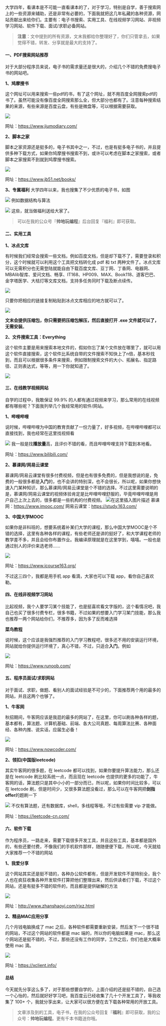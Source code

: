 大学四年，看课本是不可能一直看课本的了，对于学习，特别是自学，善于搜索网上的一些资源来辅助，还是非常有必要的，下面我就把这几年私藏的各种资源，网站贡献出来给你们。主要有：电子书搜索、实用工具、在线视频学习网站、非视频学习网站、软件下载、面试/求职必备网站。

> **注意**：文中提到的所有资源，文末我都给你整理好了，你们只管拿去，如果觉得不错，转发、分享就是最大的支持了。

#### 一、PDF搜索网站推荐

对于大部分程序员来说，电子书的需求量还是很大的，介绍几个不错的免费搜电子书的网站吧。

**1、鸠摩搜书**

这个网址可以用来搜索一些pdf的书，有了这个网址，就不用百度全网搜索pdf的书了。虽然可能没有像百度全网搜索那么全，但大部分也都有了。注意每种搜索结果的来源，有些来源是百度云盘，有些是微盘等，可以根据需要获取。

![](https://imgconvert.csdnimg.cn/aHR0cHM6Ly91c2VyLWdvbGQtY2RuLnhpdHUuaW8vMjAxOS8xMC8yOC8xNmUxMGFiY2Q5ZGI5MzI1?x-oss-process=image/format,png)

网址：https://www.jiumodiary.com/

**2、脚本之家**

脚本之家资源还是挺多的，电子书其中之一，不过，也是有挺多电子书的，并且提供多种下载方式，如果你鸠摩搜书搜索不到，或许可以考虑在脚本之家搜索，或者脚本之家搜索不到就到鸠摩搜书搜索。

![](https://imgconvert.csdnimg.cn/aHR0cHM6Ly91c2VyLWdvbGQtY2RuLnhpdHUuaW8vMjAxOS8xMC8yOC8xNmUxMGUzOGViODlmOGM1?x-oss-process=image/format,png)

网址：https://www.jb51.net/books/

**3、专属福利**
大学四年以来，我也搜集了不少优质的电子书，如图

![](https://imgconvert.csdnimg.cn/aHR0cHM6Ly91c2VyLWdvbGQtY2RuLnhpdHUuaW8vMjAxOS8xMC8yOC8xNmUxMTE5ZTk0NTJlOTlk?x-oss-process=image/format,png)
例如数据结构与算法

![](https://imgconvert.csdnimg.cn/aHR0cHM6Ly91c2VyLWdvbGQtY2RuLnhpdHUuaW8vMjAxOS8xMC8yOC8xNmUxMTFhNGFkOTZiMjJm?x-oss-process=image/format,png)
这些，就当做福利送给大家了。

> 可以在我的公众号『**帅地玩编程**』后台回复『福利』即可获取。

#### 二、实用工具

**1、冰点文库**

有时候我们经常会搜索一些文档，例如百度文档，但是却下载不了，需要登录和积分，这个时候就可以利用这个工具把文档转化成 pdf 和 txt 两种文件了。冰点文库可以无需积分也无需登陆就能自由下载百度文库、豆丁网、丁香网、电器网、MBAlib智库、爱问文档、畅享、IT168、HP009、MAX、Book118、道客巴巴、金字塔医学、大桔灯等文库文档，支持多任务同时下载及断点续传。

![](https://imgconvert.csdnimg.cn/aHR0cHM6Ly91c2VyLWdvbGQtY2RuLnhpdHUuaW8vMjAxOS8xMC8yOC8xNmUxMGIzYjY5Y2M5OTFl?x-oss-process=image/format,png)

只要你把相应的链接复制粘贴到冰点文库相应的地方就可以了。

![](https://imgconvert.csdnimg.cn/aHR0cHM6Ly91c2VyLWdvbGQtY2RuLnhpdHUuaW8vMjAxOS8xMC8yOC8xNmUxMGI0MmZmOTE1YTAx?x-oss-process=image/format,png)

**文末会提供压缩包，你只需要把压缩包解压，然后直接打开 .exe 文件就可以了，无需安装**。

**2、文件搜索工具：Everything**

这个软件主要是用来搜索本地文件的，假如你忘了某个文件放在哪里了，就可以用这个软件直接搜索，这个软件比系统自带的文件搜索不知快上了n倍，基本秒找到，而且可以根据很多条件来搜索，例如限制搜索文件的大小、拓展名、指定路径、正则表达式，等等，用一下你就知道了。

![](https://imgconvert.csdnimg.cn/aHR0cHM6Ly91c2VyLWdvbGQtY2RuLnhpdHUuaW8vMjAxOS8xMC8yOC8xNmUxMGI2NjA1OWViMDA2?x-oss-process=image/format,png)

#### 三、在线教学视频网站

自学的过程中，我敢保证 99.9% 的人都有通过视频来学习，那么常用的在线视频都有哪些呢？下面我列举几个我经常用的软件/网站。

**1、哔哩哔哩**

说时候，哔哩哔哩为中国的教育贡献了一份力量了，好多视频，在哔哩哔哩都可以直接找到，我也经常在这里找视频看

![](https://imgconvert.csdnimg.cn/aHR0cHM6Ly91c2VyLWdvbGQtY2RuLnhpdHUuaW8vMjAxOS8xMC8yOC8xNmUxMGJhMzYzZWM5N2Y4?x-oss-process=image/format,png)
我一般是找**播放量**高，且评价不错的看，而且哔哩哔哩支持下载到本地看。

网址：https://www.bilibili.com/

**2、慕课网/网易云课堂**

慕课网/网易云课堂有很多付费视频，但是也有很多免费的，但是我想说的是，免费的一般很多都是**入门**的，也不会讲的特别深，也不会很长，所以呢，如果你想快速入门某种知识，那么慕课网/网易云课堂是个不错的选择。不过这里需要说明的是，慕课网/网易云课堂的视频体验肯定是比哔哩哔哩舒服的，毕竟哔哩哔哩是用户自己上次上去的，很多都是一些机构的付费视频。
![在这里插入图片描述](https://img-blog.csdnimg.cn/20191028145039555.png?x-oss-process=image/watermark,type_ZmFuZ3poZW5naGVpdGk,shadow_10,text_aHR0cHM6Ly9ibG9nLmNzZG4ubmV0L20wXzM3OTA3Nzk3,size_16,color_FFFFFF,t_70)
慕课网：https://www.imooc.com/
网易云课堂：https://study.163.com/

**3、中国大学MOOC**

如果你是非科班的，想要系统着补某们大学的课程，那么中国大学MOOC是个不错的选择，这里有各种各样的课程，有些老师还是讲的挺好了，和大学课程老师的教学差不多，并且会给你布置作业。我编译原理就是在这里学到，嘻嘻。一般也是通过别人的评价来选老师......

![](https://imgconvert.csdnimg.cn/aHR0cHM6Ly91c2VyLWdvbGQtY2RuLnhpdHUuaW8vMjAxOS8xMC8yOC8xNmUxMGMzYTg2ZGVkOTI0?x-oss-process=image/format,png)

网址：https://www.icourse163.org/

不过这三四个，我都是用手机 app 看滴，大家也可以下载 app，看你自己喜欢勒。

#### 四、在线非视频学习网站

比起视频，我个人要学习某个技能了，也是挺喜欢看文字版的，这个看情况吧，我自己也买了很多付费专栏，很多书籍，不过如果的想要入门学习某门技能，那么我也推荐一两个网站给你们，不推荐多，因为多了反而难选择

**菜鸟教程**

说时候，这个应该是我强烈推荐的入门学习教程吧，很多还不用的安装运行环境，网站就给你提供运行环境了，真心不错，不过，只适合**入门**。例如

![](https://imgconvert.csdnimg.cn/aHR0cHM6Ly91c2VyLWdvbGQtY2RuLnhpdHUuaW8vMjAxOS8xMC8yOC8xNmUxMGM4NTgxMThhMjll?x-oss-process=image/format,png)

网址：https://www.runoob.com/

#### 五、程序员面试/求职网站

对于面试、求职，做题、看别人的面试经验是不可少的，下面推荐两个用的最多的网站，并且这两个也够了。

**1、牛客网**

秋招期间，牛客网应该是我逛的最多的网站了，在这里，你可以刷各种各样的题，基本都有，算法题、计算机基础、前端、各大公司真题、每周算法比赛、各种面经、各种内推、说实话，应届生必备！

![](https://imgconvert.csdnimg.cn/aHR0cHM6Ly91c2VyLWdvbGQtY2RuLnhpdHUuaW8vMjAxOS8xMC8yOC8xNmUxMGQwM2M1YThjYmNk?x-oss-process=image/format,png)

网址：https://www.nowcoder.com/

**2、领扣(中国版leetcode)**

其实牛客网的很多题，在 leetcode 都可以找到，如果你要提升算法能力，那么还是在 leetcode 刷比较系统一点，而且现在 leetcode 也提供的更多的功能了，牛客网的话，算法题只是其中小小的一部分而已，所以呢，如果你时间比较多，可以在 leetcode 刷，但是时间少，又很多算法题没看过，那么可以在牛客网把**剑指offer**的题刷一下

![](https://imgconvert.csdnimg.cn/aHR0cHM6Ly91c2VyLWdvbGQtY2RuLnhpdHUuaW8vMjAxOS8xMC8yOC8xNmUxMGQzZWIwMTUyOTg5?x-oss-process=image/format,png)
不仅有算法题，还有数据库，shell，多线程等哦，不过有些需要 vip 才能做。

网址：https://leetcode-cn.com/

#### 六、软件下载

作为程序员，一路走来，需要下载很多开发工具，并且这些工具，基本都是国外的，有些还要付费，不像我们的手机软件那样，随随便便下载，所以呢，今天就给大家推荐一个不错的网站

**1、我爱分享**

这个网站其实还是挺不错的，各种办公软件都有，但是开发软件不是特别全，我个人也在疯狂收集各种开发软件打算把他们整理出来，然后供读者们下载，不过这个网站，还是有挺多不错的软件的，而且都是提供破解的方法

![](https://imgconvert.csdnimg.cn/aHR0cHM6Ly91c2VyLWdvbGQtY2RuLnhpdHUuaW8vMjAxOS8xMC8yOC8xNmUxMGRhNDIxODUyMTQz?x-oss-process=image/format,png)

网址：http://www.zhanshaoyi.com/rjxz.html

**2、精品MAC应用分享**

几个月钱电脑换成了 mac 之后，各种软件都需要重新安装，然后发下一个很不错的网站，不过这个网站的软件都是 mac 端的，所以你的电脑如果是 mac，那么这个网站还是挺不错的，不过，那些还没有工作的同学，工作之后，你们也是大概率使用 mac 滴。

![](https://imgconvert.csdnimg.cn/aHR0cHM6Ly91c2VyLWdvbGQtY2RuLnhpdHUuaW8vMjAxOS8xMC8yOC8xNmUxMGRlOTRlOGQzNTI0?x-oss-process=image/format,png)

网址：https://xclient.info/

#### 总结

今天就先分享这么多了，对于那些想要自学的，上面介绍的还是挺不错的，自己选一个心怡的，然后就好好学习吧，我百度云已经收集了几十个开发工具了，等我收集了 100+ 个，我就分享出来，让大家可以很方便在去下载各种常用的开放工具。

> 文章涉及到的工具，电子书，在我的公众号回复『**福利**』即可获取，我的公众号：**帅地玩编程**。更有千本书籍送你哦。

